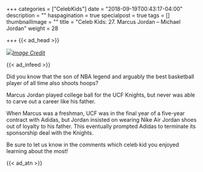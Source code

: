 +++
categories = ["CelebKids"]
date = "2018-09-19T00:43:17-04:00"
description = ""
haspagination = true
specialpost = true
tags = []
thumbnailImage = ""
title = "Celeb Kids: 27. Marcus Jordan – Michael Jordan"
weight = 28

+++
{{< ad_head >}}

![](/uploads/1.jpg)[_Image Credit_](http://americanupbeat.com/kids-of-famous-parents-where-are-they-now/)

{{< ad_infeed >}}

Did you know that the son of NBA legend and arguably the best basketball player of all time also shoots hoops?

Marcus Jordan played college ball for the UCF Knights, but never was able to carve out a career like his father.

When Marcus was a freshman, UCF was in the final year of a five-year contract with Adidas, but Jordan insisted on wearing Nike Air Jordan shoes out of loyalty to his father. This eventually prompted Adidas to terminate its sponsorship deal with the Knights.

Be sure to let us know in the comments which celeb kid you enjoyed learning about the most!

{{< ad_atn >}}
